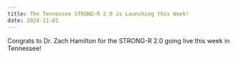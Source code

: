 ```yaml
---
title: The Tennessee STRONG-R 2.0 is Launching this Week!
date: 2024-11-01
---
```


Congrats to Dr. Zach Hamilton for the STRONG-R 2.0 going live this week in Tennessee!

<!--more-->
